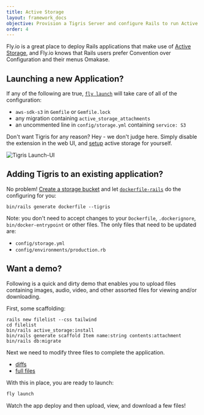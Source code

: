 ```yaml
---
title: Active Storage
layout: framework_docs
objective: Provision a Tigris Server and configure Rails to run Active Storage.
order: 4
---
```


Fly.io is a great place to deploy Rails applications that make use of [Active Storage](https://edgeguides.rubyonrails.org/active_storage_overview.html), and  Fly.io knows that Rails users prefer Convention over Configuration and their menus Omakase.

## Launching a new Application?

If any of the following are true, [`fly launch`](/docs/flyctl/launch/) will take care of all of the configuration:

 * `aws-sdk-s3` in `Gemfile` or `Gemfile.lock`
 * any migration containing `active_storage_attachments`
 * an uncommented line in `config/storage.yml` containing `service: S3`

Don't want Tigris for any reason?  Hey - we don't judge here.  Simply disable the extension in the web UI, and [setup](https://edgeguides.rubyonrails.org/active_storage_overview.html#setup) active storage for yourself.

![Tigris Launch-UI](/docs/images/tigris-launch-ui.png)

## Adding Tigris to an existing application?

No problem!  [Create a storage bucket](/docs/reference/tigris/) and let [`dockerfile-rails`](https://github.com/fly-apps/dockerfile-rails?tab=readme-ov-file#overview) do the configuring for you:

```
bin/rails generate dockerfile --tigris
```

Note: you don't need to accept changes to your `Dockerfile`, `.dockerignore`,
`bin/docker-entrypoint` or other files.  The only files that need to be updated are:

  * `config/storage.yml`
  * `config/environments/production.rb`

## Want a demo?

Following is a quick and dirty demo that enables you to upload files containing images, audio, video, and other assorted files for viewing and/or downloading.

First, some scaffolding:

```
rails new filelist --css tailwind
cd filelist
bin/rails active_storage:install
bin/rails generate scaffold Item name:string contents:attachment
bin/rails db:migrate
```

Next we need to modify three files to complete the application.

  * [diffs](https://gist.github.com/rubys/20ea2562b9e7d23e3f01a6852f30d731)
  * [full files](https://gist.github.com/rubys/c9f0e28727b58365477ce2b858f26355)

With this in place, you are ready to launch:

```bash
fly launch
```

Watch the app deploy and then upload, view, and download a few files!